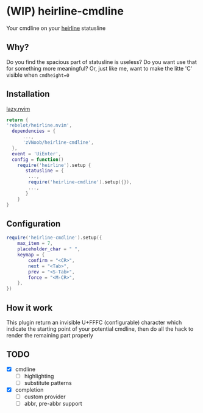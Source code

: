 # (WIP) heirline-cmdline
Your cmdline on your [heirline](https://github.com/rebelot/heirline.nvim) statusline
## Why?
Do you find the spacious part of statusline is useless?
Do you want use that for something more meaningful?
Or, just like me, want to make the litte 'C' visible when `cmdheight=0`
## Installation
[lazy.nvim](https://github.com/folke/lazy.nvim)
```lua
return {
'rebelot/heirline.nvim',
  dependencies = {
	  ...,
	  'zVNoob/heirline-cmdline',
  },
  event = 'UiEnter',
  config = function()
    require('heirline').setup {
       statusline = {
        ...,
	    require('heirline-cmdline').setup({}),
	    ...,
       }
    }
}
```
## Configuration
```lua
require('heirline-cmdline').setup({
	max_item = 7,
	placeholder_char = "￼",
	keymap = {
	    confirm = "<CR>",
	    next = "<Tab>",
	    prev = "<S-Tab>",
	    force = "<M-CR>",
    },
})
```
## How it work
This plugin return an invisible U+FFFC (configurable) character which indicate the starting point of your potential cmdline, then do all the hack to render the remaining part properly
## TODO
- [x] cmdline
    - [ ] highlighting
    - [ ] substitute patterns
- [x] completion
	- [ ] custom provider
	- [ ] abbr, pre-abbr support
